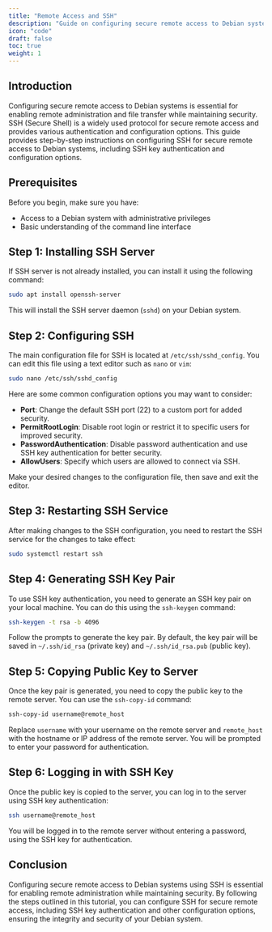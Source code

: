 ```yaml
---
title: "Remote Access and SSH"
description: "Guide on configuring secure remote access to Debian systems using SSH (Secure Shell), including SSH key authentication and configuration options."
icon: "code"
draft: false
toc: true
weight: 1
---
```


## Introduction

Configuring secure remote access to Debian systems is essential for enabling remote administration and file transfer while maintaining security. SSH (Secure Shell) is a widely used protocol for secure remote access and provides various authentication and configuration options. This guide provides step-by-step instructions on configuring SSH for secure remote access to Debian systems, including SSH key authentication and configuration options.

## Prerequisites

Before you begin, make sure you have:

- Access to a Debian system with administrative privileges
- Basic understanding of the command line interface

## Step 1: Installing SSH Server

If SSH server is not already installed, you can install it using the following command:

```bash
sudo apt install openssh-server
```

This will install the SSH server daemon (`sshd`) on your Debian system.

## Step 2: Configuring SSH

The main configuration file for SSH is located at `/etc/ssh/sshd_config`. You can edit this file using a text editor such as `nano` or `vim`:

```bash
sudo nano /etc/ssh/sshd_config
```

Here are some common configuration options you may want to consider:

- **Port**: Change the default SSH port (22) to a custom port for added security.
- **PermitRootLogin**: Disable root login or restrict it to specific users for improved security.
- **PasswordAuthentication**: Disable password authentication and use SSH key authentication for better security.
- **AllowUsers**: Specify which users are allowed to connect via SSH.

Make your desired changes to the configuration file, then save and exit the editor.

## Step 3: Restarting SSH Service

After making changes to the SSH configuration, you need to restart the SSH service for the changes to take effect:

```bash
sudo systemctl restart ssh
```

## Step 4: Generating SSH Key Pair

To use SSH key authentication, you need to generate an SSH key pair on your local machine. You can do this using the `ssh-keygen` command:

```bash
ssh-keygen -t rsa -b 4096
```

Follow the prompts to generate the key pair. By default, the key pair will be saved in `~/.ssh/id_rsa` (private key) and `~/.ssh/id_rsa.pub` (public key).

## Step 5: Copying Public Key to Server

Once the key pair is generated, you need to copy the public key to the remote server. You can use the `ssh-copy-id` command:

```bash
ssh-copy-id username@remote_host
```

Replace `username` with your username on the remote server and `remote_host` with the hostname or IP address of the remote server. You will be prompted to enter your password for authentication.

## Step 6: Logging in with SSH Key

Once the public key is copied to the server, you can log in to the server using SSH key authentication:

```bash
ssh username@remote_host
```

You will be logged in to the remote server without entering a password, using the SSH key for authentication.

## Conclusion

Configuring secure remote access to Debian systems using SSH is essential for enabling remote administration while maintaining security. By following the steps outlined in this tutorial, you can configure SSH for secure remote access, including SSH key authentication and other configuration options, ensuring the integrity and security of your Debian system.
